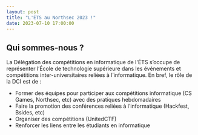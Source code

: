```yaml
---
layout: post
title: "L'ÉTS au Northsec 2023 !"
date: 2023-07-10 17:00:00
---
```


## Qui sommes-nous ?

La Délégation des compétitions en informatique de l'ÉTS s’occupe de représenter l’École de technologie supérieure dans les événements et compétitions inter-universitaires reliées à l’informatique. En bref, le rôle de la DCI est de :

* Former des équipes pour participer aux compétitions informatique (CS Games, Northsec, etc) avec des pratiques hebdomadaires
* Faire la promotion des conférences reliées à l’informatique (Hackfest, Bsides, etc)
* Organiser des compétitions (UnitedCTF)
* Renforcer les liens entre les étudiants en informatique
